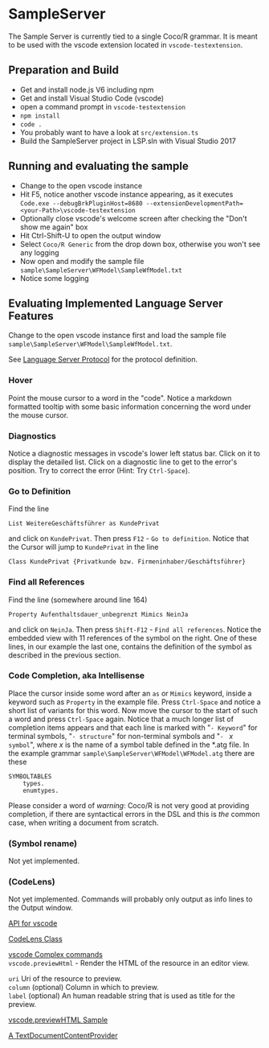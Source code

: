 ﻿# SampleServer

The Sample Server is currently tied to a single Coco/R grammar.
It is meant to be used with the vscode extension located in `vscode-testextension`.


## Preparation and Build

* Get and install node.js V6 including npm
* Get and install Visual Studio Code (vscode)
* open a command prompt in `vscode-testextension`
* `npm install`
* `code .`
* You probably want to have a look at `src/extension.ts`
* Build the SampleServer project in LSP.sln with Visual Studio 2017


## Running and evaluating the sample

* Change to the open vscode instance
* Hit F5, notice another vscode instance appearing, as it executes `Code.exe --debugBrkPluginHost=8680 --extensionDevelopmentPath=<your-Path>\vscode-testextension`
* Optionally close vscode's welcome screen after checking the "Don't show me again" box
* Hit Ctrl-Shift-U to open the output window
* Select `Coco/R Generic` from the drop down box, otherwise you won't see any logging
* Now open and modify the sample file `sample\SampleServer\WFModel\SampleWfModel.txt`
* Notice some logging


## Evaluating Implemented Language Server Features

Change to the open vscode instance first and load the sample file `sample\SampleServer\WFModel\SampleWfModel.txt`.

See [Language Server Protocol](https://github.com/Microsoft/language-server-protocol/blob/master/protocol.md) 
for the protocol definition.


### Hover

Point the mouse cursor to a word in the "code". 
Notice a markdown formatted tooltip with some basic 
information concerning the word under the mouse cursor.


### Diagnostics

Notice a diagnostic messages in vscode's lower left status bar. 
Click on it to display the detailed list.
Click on a diagnostic line to get to the error's position. Try to correct the error (Hint: Try `Ctrl-Space`).


### Go to Definition

Find the line 
````
List WeitereGeschäftsführer as KundePrivat
````
and click on `KundePrivat`. Then press `F12` - `Go to definition`.
Notice that the Cursor will jump to `KundePrivat` in the line 
````
Class KundePrivat {Privatkunde bzw. Firmeninhaber/Geschäftsführer}
````

### Find all References

Find the line (somewhere around line 164)
````
Property Aufenthaltsdauer_unbegrenzt Mimics NeinJa
````
and click on `NeinJa`. Then press `Shift-F12` - `Find all references`.
Notice the embedded view with 11 references of the symbol on the right. 
One of these lines, in our example the last one, contains the definition of the symbol as described in the previous section.


### Code Completion, aka Intellisense

Place the cursor inside some word after an `as` or `Mimics` keyword, inside a keyword such as `Property` in the example file. Press `Ctrl-Space` and notice a short list of variants for this word. Now move the cursor to the start of such a word and press `Ctrl-Space` again. Notice that a much longer list of completion items appears and that each line is marked with "`- Keyword`" for terminal symbols, "`- structure`" for non-terminal symbols and "`- ` *x* ` symbol`", where *x* is the name of a symbol table defined in the *.atg file. In the example grammar `sample\SampleServer\WFModel\WFModel.atg` there are these

````
SYMBOLTABLES
	types.
	enumtypes.
````


Please consider a word of *warning*: Coco/R is not very good at providing completion, if there are syntactical errors in the DSL and this is *the* common case, when writing a document from scratch.

### (Symbol rename)

Not yet implemented.


### (CodeLens)

Not yet implemented. Commands will probably only output as info lines to the Output window.

[API for vscode](https://code.visualstudio.com/docs/extensionAPI/language-support#_codelens-show-actionable-context-information-within-source-code)

[CodeLens Class](http://vshaxe.github.io/vscode-extern/vscode/CodeLens.html)

[vscode Complex commands](https://code.visualstudio.com/docs/extensionAPI/vscode-api-commands)  
  `vscode.previewHtml` - Render the HTML of the resource in an editor view.

  `uri` Uri of the resource to preview.  
  `column` (optional) Column in which to preview.  
  `label` (optional) An human readable string that is used as title for the preview.

[vscode.previewHTML Sample](https://github.com/Microsoft/vscode-extension-samples/tree/master/previewhtml-sample)

[A TextDocumentContentProvider](https://github.com/Microsoft/vscode-extension-samples/tree/master/contentprovider-sample)
